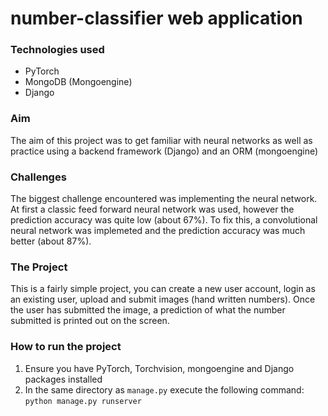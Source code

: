 # number-classifier web application

### Technologies used
- PyTorch
- MongoDB (Mongoengine)
- Django

### Aim
The aim of this project was to get familiar with neural networks as well as practice using a backend framework (Django) and an ORM (mongoengine)

### Challenges
The biggest challenge encountered was implementing the neural network. At first a classic feed forward neural network was used, however the prediction accuracy
was quite low (about 67%). To fix this, a convolutional neural network was implemeted and the prediction accuracy was much better (about 87%).

### The Project
This is a fairly simple project, you can create a new user account, login as an existing user, upload and submit images (hand written numbers). Once the user has submitted the 
image, a prediction of what the number submitted is printed out on the screen. 

### How to run the project
1. Ensure you have PyTorch, Torchvision, mongoengine and Django packages installed
2. In the same directory as `manage.py` execute the following command: `python manage.py runserver`
